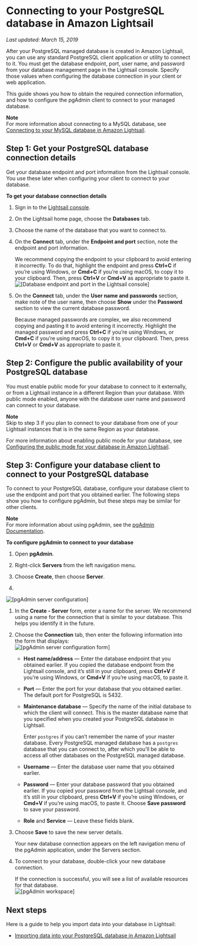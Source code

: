 # Connecting to your PostgreSQL database in Amazon Lightsail<a name="amazon-lightsail-connecting-to-your-postgres-database"></a>

 *Last updated: March 15, 2019* 

After your PostgreSQL managed database is created in Amazon Lightsail, you can use any standard PostgreSQL client application or utility to connect to it\. You must get the database endpoint, port, user name, and password from your database management page in the Lightsail console\. Specify those values when configuring the database connection in your client or web application\.

This guide shows you how to obtain the required connection information, and how to configure the pgAdmin client to connect to your managed database\.

**Note**  
For more information about connecting to a MySQL database, see [Connecting to your MySQL database in Amazon Lightsail](amazon-lightsail-connecting-to-your-mysql-database.md)\.

## Step 1: Get your PostgreSQL database connection details<a name="get-your-postgres-database-connection-details"></a>

Get your database endpoint and port information from the Lightsail console\. You use these later when configuring your client to connect to your database\.

**To get your database connection details**

1. Sign in to the [Lightsail console](https://lightsail.aws.amazon.com/)\.

1. On the Lightsail home page, choose the **Databases** tab\.

1. Choose the name of the database that you want to connect to\.

1. On the **Connect** tab, under the **Endpoint and port** section, note the endpoint and port information\.

   We recommend copying the endpoint to your clipboard to avoid entering it incorrectly\. To do that, highlight the endpoint and press **Ctrl\+C** if you’re using Windows, or **Cmd\+C** if you’re using macOS, to copy it to your clipboard\. Then, press **Ctrl\+V** or **Cmd\+V** as appropriate to paste it\.  
![\[Database endpoint and port in the Lightsail console\]](https://d9yljz1nd5001.cloudfront.net/en_us/839d5f6fb9fda85efe16b0c03ccc5f0f/images/amazon-lightsail-postgres-database-endpoint-and-port.png)

1. On the **Connect** tab, under the **User name and passwords** section, make note of the user name, then choose **Show** under the **Password** section to view the current database password\.

   Because managed passwords are complex, we also recommend copying and pasting it to avoid entering it incorrectly\. Highlight the managed password and press **Ctrl\+C** if you’re using Windows, or **Cmd\+C** if you’re using macOS, to copy it to your clipboard\. Then, press **Ctrl\+V** or **Cmd\+V** as appropriate to paste it\.

## Step 2: Configure the public availability of your PostgreSQL database<a name="configure-postgres-database-public-availability"></a>

You must enable public mode for your database to connect to it externally, or from a Lightsail instance in a different Region than your database\. With public mode enabled, anyone with the database user name and password can connect to your database\.

**Note**  
Skip to step 3 if you plan to connect to your database from one of your Lightsail instances that is in the same Region as your database\.

For more information about enabling public mode for your database, see [Configuring the public mode for your database in Amazon Lightsail](amazon-lightsail-configuring-database-public-mode.md)\.

## Step 3: Configure your database client to connect to your PostgreSQL database<a name="configure-the-pgadmin-database-client"></a>

To connect to your PostgreSQL database, configure your database client to use the endpoint and port that you obtained earlier\. The following steps show you how to configure pgAdmin, but these steps may be similar for other clients\.

**Note**  
For more information about using pgAdmin, see the [pgAdmin Documentation](https://www.pgadmin.org/docs/)\.

**To configure pgAdmin to connect to your database**

1. Open **pgAdmin**\.

1. Right\-click **Servers** from the left navigation menu\.

1. Choose **Create**, then choose **Server**\.

1.   
![\[pgAdmin server configuration\]](https://d9yljz1nd5001.cloudfront.net/en_us/839d5f6fb9fda85efe16b0c03ccc5f0f/images/amazon-lightsail-pgadmin-create-server.png)

1. In the **Create \- Server** form, enter a name for the server\. We recommend using a name for the connection that is similar to your database\. This helps you identify it in the future\.

1. Choose the **Connection** tab, then enter the following information into the form that displays:  
![\[pgAdmin server configuration form\]](https://d9yljz1nd5001.cloudfront.net/en_us/839d5f6fb9fda85efe16b0c03ccc5f0f/images/amazon-lightsail-pgadmin-create-server-form-connection-tab.png)
   + **Host name/address** — Enter the database endpoint that you obtained earlier\. If you copied the database endpoint from the Lightsail console, and it’s still in your clipboard, press **Ctrl\+V** if you’re using Windows, or **Cmd\+V** if you’re using macOS, to paste it\.
   + **Port** — Enter the port for your database that you obtained earlier\. The default port for PostgreSQL is 5432\.
   + **Maintenance database** — Specify the name of the initial database to which the client will connect\. This is the master database name that you specified when you created your PostgreSQL database in Lightsail\.

     Enter `postgres` if you can’t remember the name of your master database\. Every PostgreSQL managed database has a `postgres` database that you can connect to, after which you’ll be able to access all other databases on the PostgreSQL managed database\.
   + **Username** — Enter the database user name that you obtained earlier\.
   + **Password** — Enter your database password that you obtained earlier\. If you copied your password from the Lightsail console, and it’s still in your clipboard, press **Ctrl\+V** if you’re using Windows, or **Cmd\+V** if you’re using macOS, to paste it\. Choose **Save password** to save your password\.
   + **Role** and **Service** — Leave these fields blank\.

1. Choose **Save** to save the new server details\.

   Your new database connection appears on the left navigation menu of the pgAdmin application, under the Servers section\.

1. To connect to your database, double\-click your new database connection\.

   If the connection is successful, you will see a list of available resources for that database\.  
![\[pgAdmin workspace\]](https://d9yljz1nd5001.cloudfront.net/en_us/839d5f6fb9fda85efe16b0c03ccc5f0f/images/amazon-lightsail-pgadmin-connected.png)

## Next steps<a name="connecting-to-your-postgres-database-next-steps"></a>

Here is a guide to help you import data into your database in Lightsail:
+ [Importing data into your PostgreSQL database in Amazon Lightsail](amazon-lightsail-importing-data-into-your-postgres-database.md)